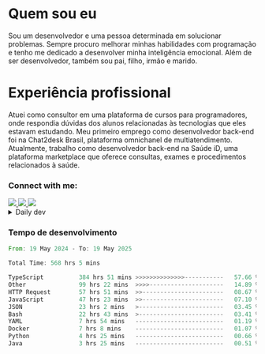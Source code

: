 # Quem sou eu
Sou um desenvolvedor e uma pessoa determinada em solucionar problemas. Sempre procuro melhorar minhas habilidades com programação e tenho me dedicado a desenvolver minha inteligência emocional. Além de ser desenvolvedor, também sou pai, filho, irmão e marido.

# Experiência profissional
Atuei como consultor em uma plataforma de cursos para programadores, onde respondia dúvidas dos alunos relacionadas às tecnologias que eles estavam estudando.
Meu primeiro emprego como desenvolvedor back-end foi na Chat2desk Brasil, plataforma omnichanel de multiatendimento.
Atualmente, trabalho como desenvolvedor back-end na Saúde iD, uma plataforma marketplace que oferece consultas, exames e procedimentos relacionados à saúde.

### Connect with me:
<a href="https://www.linkedin.com/in/theusmoreira" target="_blank" >
<img src="https://img.shields.io/badge/linkedin-%230077B5.svg?&style=for-the-badge&logo=linkedin&logoColor=white ">
</a>
<a href="https://www.instagram.com/matheus.s.moreira/" target="_blank">
<img src="https://img.shields.io/badge/instagram-%23E4405F.svg?&style=for-the-badge&logo=instagram&logoColor=white">
</a>
<a href="mailto:matheussm301@gmail.com"  target="_blank">
<img src="https://img.shields.io/badge/gmail-%23E4405F.svg?&style=for-the-badge&logo=gmail&logoColor=white">
</a>


<details>
  <summary>Daily dev </summary>
<p>
  <a href="https://app.daily.dev/matheussantos"><img src="https://github.com/matheus-santos-moreira/matheus-santos-moreira/blob/master/devcard.svg" width="200" alt="Matheus Santos's Dev Card"/></a>
 </p>
</details>

<h3>Tempo de desenvolvimento</h3>

<!--START_SECTION:waka-->

```rust
From: 19 May 2024 - To: 19 May 2025

Total Time: 568 hrs 5 mins

TypeScript          384 hrs 51 mins >>>>>>>>>>>>>>-----------   57.66 %
Other               99 hrs 22 mins  >>>>---------------------   14.89 %
HTTP Request        57 hrs 51 mins  >>-----------------------   08.67 %
JavaScript          47 hrs 23 mins  >>-----------------------   07.10 %
JSON                23 hrs 2 mins   >------------------------   03.45 %
Bash                22 hrs 43 mins  >------------------------   03.41 %
YAML                7 hrs 54 mins   -------------------------   01.19 %
Docker              7 hrs 8 mins    -------------------------   01.07 %
Python              4 hrs 25 mins   -------------------------   00.66 %
Java                3 hrs 25 mins   -------------------------   00.51 %
```

<!--END_SECTION:waka-->
